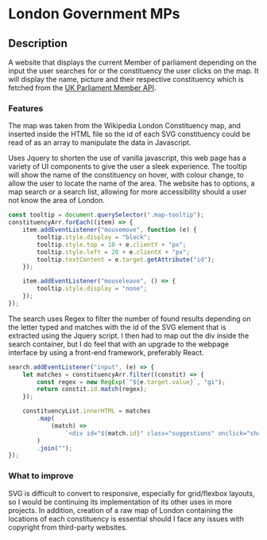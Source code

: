 # London Government MPs

## Description

A website that displays the current Member of parliament depending on the input the user searches for or the constituency the user clicks on the map. It will display the name, picture and their respective constituency which is fetched from the [UK Parliament Member API](https://members-api.parliament.uk/index.html).

### Features

The map was taken from the Wikipedia London Constituency map, and inserted inside the HTML file so the id of each SVG constituency could be read of as an array to manipulate the data in Javascript.

Uses Jquery to shorten the use of vanilla javascript, this web page has a variety of UI components to give the user a sleek experience. The tooltip will show the name of the constituency on hover, with colour change, to allow the user to locate the name of the area. The website has to options, a map search or a search list, allowing for more accessibility should a user not know the area of London.

```js
const tooltip = document.querySelector(".map-tooltip");
constituencyArr.forEach((item) => {
	item.addEventListener("mousemove", function (e) {
		tooltip.style.display = "block";
		tooltip.style.top = 10 + e.clientY + "px";
		tooltip.style.left = 20 + e.clientX + "px";
		tooltip.textContent = e.target.getAttribute("id");
	});

	item.addEventListener("mouseleave", () => {
		tooltip.style.display = "none";
	});
});
```

The search uses Regex to filter the number of found results depending on the letter typed and matches with the id of the SVG element that is extracted using the Jquery script. I then had to map out the div inside the search container, but I do feel that with an upgrade to the webpage interface by using a front-end framework, preferably React.

```js
search.addEventListener("input", (e) => {
	let matches = constituencyArr.filter((constit) => {
		const regex = new RegExp(`^${e.target.value}`, "gi");
		return constit.id.match(regex);
	});

	constituencyList.innerHTML = matches
		.map(
			(match) =>
				`<div id="${match.id}" class="suggestions" onclick="show(event)">${match.id}</div>`
		)
		.join("");
});
```

### What to improve

SVG is difficult to convert to responsive, especially for grid/flexbox layouts, so I would be continuing its implementation of its other uses in more projects. In addition, creation of a raw map of London containing the locations of each constituency is essential should I face any issues with copyright from third-party websites.

